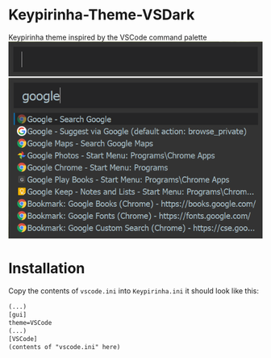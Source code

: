 # Keypirinha-Theme-VSDark

Keypirinha theme inspired by the VSCode command palette
![Textbox](/screenshots/text.png)
![Search example](/screenshots/search.png)

# Installation

Copy the contents of `vscode.ini` into `Keypirinha.ini` it should look like this:

    (...)
    [gui]
    theme=VSCode
    (...)
    [VSCode]
    (contents of "vscode.ini" here)
